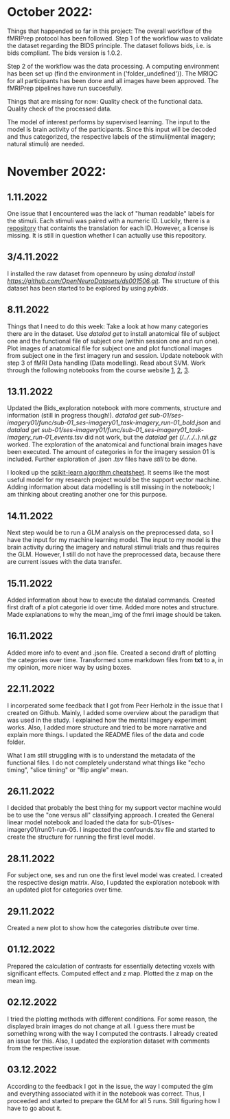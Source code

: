 # October 2022:

Things that happended so far in this project:
The overall workflow of the fMRIPrep protocol has been followed. 
Step 1 of the workflow was to validate the dataset regarding the BIDS principle. The dataset follows bids, i.e. is bids compliant. The bids version is 1.0.2.

Step 2 of the workflow was the data processing. A computing environment has been set up (find the environment in ('folder_undefined')). The MRIQC for all participants has been done and all images have been approved. The fMRIPrep pipelines have run succesfully.

Things that are missing for now:
Quality check of the functional data. Quality check of the processed data.

The model of interest performs by supervised learning. The input to the model is brain activity of the participants. Since this input will be decoded and thus categorized, the respective labels of the stimuli(mental imagery; natural stimuli) are needed.

# November 2022:

## 1.11.2022
One issue that I encountered was the lack of "human readable" labels for the stimuli. Each stimuli was paired with a numeric ID. Luckily, there is a [repository](https://github.com/mf1024/ImageNet-Datasets-Downloader/blob/master/classes_in_imagenet.csv) that containts the translation for each ID.
However, a license is missing. It is still in question whether I can actually use this repository. 

## 3/4.11.2022
I installed the raw dataset from openneuro by using *datalad install https://github.com/OpenNeuroDatasets/ds001506.git*. The structure of this dataset has been started to be explored by using *pybids*.

## 8.11.2022
Things that I need to do this week:
Take a look at how many categories there are in the dataset.
Use *datalad get* to install anatomical file of subject one and the functional file of subject one (within session one and run one). Plot images of anatomical file for subject one and plot functional images from subject one in the first imagery run and session. 
Update notebook with step 3 of fMRI Data handling (Data modelling). 
Read about SVM.
Work through the following notebooks from the course website [1](https://peerherholz.github.io/Cog_Com_Neuro_ML_DL/introduction/notebooks/neuroscience/statistical_maps.html), [2](https://peerherholz.github.io/Cog_Com_Neuro_ML_DL/introduction/notebooks/neuroscience/statistical_analyses_MRI.html), [3](https://peerherholz.github.io/Cog_Com_Neuro_ML_DL/introduction/notebooks/neuroscience/statistical_analyses_MRI.html#performing-statistical-analyses-on-bids-dataset). 

## 13.11.2022
Updated the Bids_exploration notebook with more comments, structure and information (still in progress though!). *datalad get sub-01/ses-imagery01/func/sub-01_ses-imagery01_task-imagery_run-01_bold.json* and *datalad get sub-01/ses-imagery01/func/sub-01_ses-imagery01_task-imagery_run-01_events.tsv* did not work, but the *datalad get (/../../..).nii.gz* worked.  The exploration of the anatomical and functional brain images have been executed. The amount of categories in for the imagery session 01 is included. 
    Further exploration of .json .tsv files have *still* to be done.

I looked up the [scikit-learn algorithm cheatsheet](https://scikit-learn.org/stable/tutorial/machine_learning_map/index.html). It seems like the most useful model for my research project would be the support vector machine.
    Adding information about data modelling is still missing in the notebook; I am thinking about creating another one for this purpose.

## 14.11.2022
Next step would be to run a GLM analysis on the preprocessed data, so I have the input for my machine learning model. The input to my model is the brain activity during the imagery and natural stimuli trials and thus requires the GLM. However, I still do not have the preprocessed data, because there are current issues with the data transfer.

## 15.11.2022
Added information about how to execute the datalad commands. Created first draft of a plot categorie id over time. Added more notes and structure. Made explanations to why the mean_img of the fmri image should be taken.

## 16.11.2022
Added more info to event and .json file. Created a second draft of plotting the categories over time. Transformed some markdown files from **txt** to a, in my opinion, more nicer way by using boxes.

## 22.11.2022
I incorperated some feedback that I got from Peer Herholz in the issue that I created on Github. Mainly, I added some overview about the paradigm that was used in the study. I explained how the mental imagery experiment works. Also, I added more structure and tried to be more narrative and explain more things. I updated the README files of the data and code folder.

What I am still struggling with is to understand the metadata of the functional files. I do not completely understand what things like "echo timing", "slice timing" or "flip angle" mean.

## 26.11.2022
I decided that probably the best thing for my support vector machine would be to use the "one versus all" classifying approach. 
I created the General linear model notebook and loaded the data for sub-01/ses-imagery01/run01-run-05. I inspected the confounds.tsv file and started to create the structure for running the first level model.

## 28.11.2022
For subject one, ses and run one the first level model was created. I created the respective design matrix. 
Also, I updated the exploration notebook with an updated plot for categories over time.

## 29.11.2022
Created a new plot to show how the categories distribute over time.

## 01.12.2022
Prepared the calculation of contrasts for essentially detecting voxels with significant effects.
Computed effect and z map. Plotted the z map on the mean img.

## 02.12.2022
I tried the plotting methods with different conditions. For some reason, the displayed brain images do not change at all. I guess there must be something wrong with the way I computed the contrasts. I already created an issue for this. 
Also, I updated the exploration dataset with comments from the respective issue.

## 03.12.2022
According to the feedback I got in the issue, the way I computed the glm and everything associated with it in the notebook was correct. Thus, I proceeded and started to prepare the GLM for all 5 runs. Still figuring how I have to go about it.